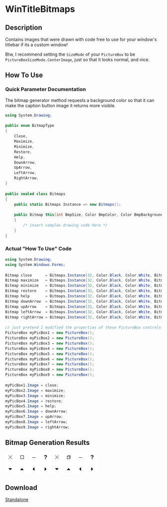 # WinTitleBitmaps
## Description
Contains images that were drawn with code free to use for your window's titlebar if its a custom window!<br/>

Btw, I recommend setting the `SizeMode` of your `PictureBox` to be `PictureBoxSizeMode.CenterImage`, just so that it looks normal, and nice.

## How To Use
### Quick Parameter Documentation
The bitmap generator method requests a background color so that it can make the caption button image it returns more visible.
```csharp
using System.Drawing;

public enum BitmapType
{
    Close,
    Maximize,
    Minimize,
    Restore,
    Help,
    DownArrow,
    UpArrow,
    LeftArrow,
    RightArrow,
}

public sealed class Bitmaps
{
    public static Bitmaps Instance => new Bitmaps();

    public Bitmap this[int BmpSize, Color BmpColor, Color BmpBackground, BitmapType BmpType]
    {
        /* insert complex drawing code here */
    }
}
```
### Actual "How To Use" Code
```csharp
using System.Drawing;
using System.Windows.Forms;

Bitmap close      = Bitmaps.Instance[32, Color.Black, Color.White, BitmapType.Close     ];
Bitmap maximize   = Bitmaps.Instance[32, Color.Black, Color.White, BitmapType.Maximize  ];
Bitmap minimize   = Bitmaps.Instance[32, Color.Black, Color.White, BitmapType.Minimize  ];
Bitmap restore    = Bitmaps.Instance[32, Color.Black, Color.White, BitmapType.Restore   ];
Bitmap help       = Bitmaps.Instance[32, Color.Black, Color.White, BitmapType.Help      ];
Bitmap downArrow  = Bitmaps.Instance[32, Color.Black, Color.White, BitmapType.DownArrow ];
Bitmap upArrow    = Bitmaps.Instance[32, Color.Black, Color.White, BitmapType.UpArrow   ];
Bitmap leftArrow  = Bitmaps.Instance[32, Color.Black, Color.White, BitmapType.LeftArrow ];
Bitmap rightArrow = Bitmaps.Instance[32, Color.Black, Color.White, BitmapType.RightArrow];

// just pretend I modified the properties of these PictureBox controls
PictureBox myPicBox1 = new PictureBox();
PictureBox myPicBox2 = new PictureBox();
PictureBox myPicBox3 = new PictureBox();
PictureBox myPicBox4 = new PictureBox();
PictureBox myPicBox5 = new PictureBox();
PictureBox myPicBox6 = new PictureBox();
PictureBox myPicBox7 = new PictureBox();
PictureBox myPicBox8 = new PictureBox();
PictureBox myPicBox9 = new PictureBox();

myPicBox1.Image = close;
myPicBox2.Image = maximize;
myPicBox3.Image = minimize;
myPicBox4.Image = restore;
myPicBox5.Image = help;
myPicBox6.Image = downArrow;
myPicBox7.Image = upArrow;
myPicBox8.Image = leftArrow;
myPicBox9.Image = rightArrow;
```

## Bitmap Generation Results
![](https://raw.githubusercontent.com/sh4d0w4RCH3R415/WinTitleBitmaps/master/screenshot%20of%20bitmaps.jpg)
![](https://raw.githubusercontent.com/sh4d0w4RCH3R415/WinTitleBitmaps/master/screenshot%20of%20bitmaps%202.jpg)

## Download
[Standalone](https://github.com/sh4d0w4RCH3R415/WinTitleBitmaps/releases/latest/download/WinTitleBitmaps.dll)
